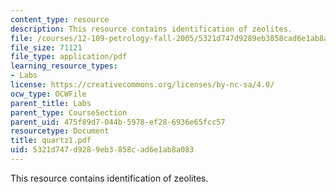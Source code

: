```yaml
---
content_type: resource
description: This resource contains identification of zeolites.
file: /courses/12-109-petrology-fall-2005/5321d747d9289eb3858cad6e1ab8a083_quartz1.pdf
file_size: 71121
file_type: application/pdf
learning_resource_types:
- Labs
license: https://creativecommons.org/licenses/by-nc-sa/4.0/
ocw_type: OCWFile
parent_title: Labs
parent_type: CourseSection
parent_uid: 475f89d7-044b-5978-ef28-6936e65fcc57
resourcetype: Document
title: quartz1.pdf
uid: 5321d747-d928-9eb3-858c-ad6e1ab8a083
---
```

This resource contains identification of zeolites.